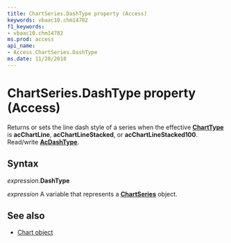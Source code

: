 ```yaml
---
title: ChartSeries.DashType property (Access)
keywords: vbaac10.chm14782
f1_keywords:
- vbaac10.chm14782
ms.prod: access
api_name:
- Access.ChartSeries.DashType
ms.date: 11/28/2018
---
```



# ChartSeries.DashType property (Access)

Returns or sets the line dash style of a series when the effective **[ChartType](Access.Chart.ChartType.md)** is  **acChartLine**, **acChartLineStacked**, or **acChartLineStacked100**. Read/write **[AcDashType](Access.AcDashType.md)**.


## Syntax

_expression_.**DashType**

_expression_ A variable that represents a **[ChartSeries](Access.ChartSeries.md)** object.


## See also

- [Chart object](Access.Chart.md)